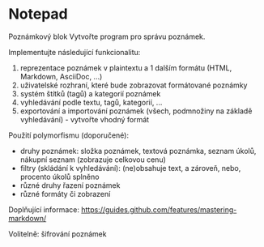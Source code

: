 # Notepad

Poznámkový blok
Vytvořte program pro správu poznámek.

Implementujte následující funkcionalitu:
1. reprezentace poznámek v plaintextu a 1 dalším formátu (HTML, Markdown, AsciiDoc, ...)
2. uživatelské rozhraní, které bude zobrazovat formátované poznámky
3. systém štítků (tagů) a kategorií poznámek
4. vyhledávání podle textu, tagů, kategorií, ...
5. exportování a importování poznámek (všech, podmnožiny na základě vyhledávání) - vytvořte vhodný formát

Použití polymorfismu (doporučené):
- druhy poznámek: složka poznámek, textová poznámka, seznam úkolů, nákupní seznam (zobrazuje celkovou cenu)
- filtry (skládání k vyhledávání): (ne)obsahuje text, a zároveň, nebo, procento úkolů splněno
- různé druhy řazení poznámek
- různé formáty či zobrazení

Doplňující informace:
https://guides.github.com/features/mastering-markdown/

Volitelně: šifrování poznámek
